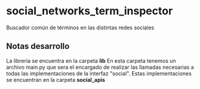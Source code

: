 # social_networks_term_inspector
Buscador común de términos en las distintas redes sociales


## Notas desarrollo
La libreria se encuentra en la carpeta **lib**
En esta carpeta tenemos un archivo main.py que sera el encargado de realizar las llamadas necesarias a todas las implementaciones
de la interfaz "social".
Estas implementaciones se encuentran en la carpeta **social_apis**